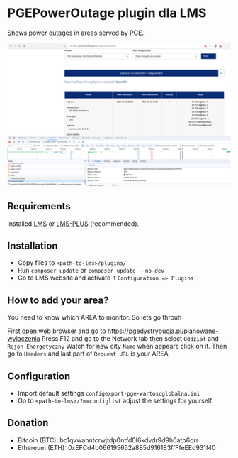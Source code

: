 # PGEPowerOutage plugin dla LMS

Shows power outages in areas served by PGE.

![](pge-power-outages.png?raw=true)

## Requirements

Installed [LMS](https://lms.org.pl/) or [LMS-PLUS](https://lms-plus.org) (recommended).

## Installation

* Copy files to `<path-to-lms>/plugins/`
* Run `composer update` or `composer update --no-dev`
* Go to LMS website and activate it `Configuration => Plugins`


## How to add your area?

You need to know which AREA to monitor. So lets go throuh

First open web browser and go to https://pgedystrybucja.pl/planowane-wylaczenia
Press F12 and go to the Network tab then select `Oddział` and `Rejon Energetyczny`
Watch for new city `Name` when appears click on it. 
Then go to `Headers` and last part of `Request URL` is your AREA


## Configuration

* Import default settings `configexport-pge-wartoscglobalna.ini`
* Go to `<path-to-lms>/?m=configlist` adjust the settings for yourself

## Donation

* Bitcoin (BTC): bc1qvwahntcrwjtdp0ntfd0l6kdvdr9d9h6atp6qrr
* Ethereum (ETH): 0xEFCd4b066195652a885d916183ffFfeEEd931f40
